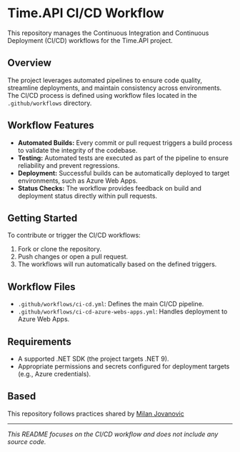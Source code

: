 # Time.API CI/CD Workflow

This repository manages the Continuous Integration and Continuous Deployment (CI/CD) workflows for the Time.API project.

## Overview

The project leverages automated pipelines to ensure code quality, streamline deployments, and maintain consistency across environments. The CI/CD process is defined using workflow files located in the `.github/workflows` directory.

## Workflow Features

- **Automated Builds:** Every commit or pull request triggers a build process to validate the integrity of the codebase.
- **Testing:** Automated tests are executed as part of the pipeline to ensure reliability and prevent regressions.
- **Deployment:** Successful builds can be automatically deployed to target environments, such as Azure Web Apps.
- **Status Checks:** The workflow provides feedback on build and deployment status directly within pull requests.

## Getting Started

To contribute or trigger the CI/CD workflows:
1. Fork or clone the repository.
2. Push changes or open a pull request.
3. The workflows will run automatically based on the defined triggers.

## Workflow Files

- `.github/workflows/ci-cd.yml`: Defines the main CI/CD pipeline.
- `.github/workflows/ci-cd-azure-webs-apps.yml`: Handles deployment to Azure Web Apps.

## Requirements

- A supported .NET SDK (the project targets .NET 9).
- Appropriate permissions and secrets configured for deployment targets (e.g., Azure credentials).

## Based

This repository follows practices shared by [Milan Jovanovic]( https://github.com/m-jovanovic)

---

*This README focuses on the CI/CD workflow and does not include any source code.*
